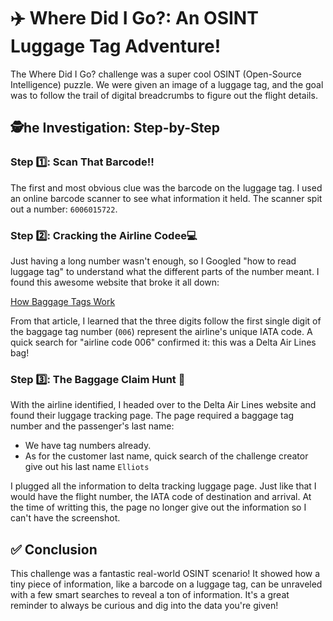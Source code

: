# ✈️ Where Did I Go?: An OSINT Luggage Tag Adventure!

The Where Did I Go? challenge was a super cool OSINT (Open-Source Intelligence) puzzle. We were given an image of a luggage tag, and the goal was to follow the trail of digital breadcrumbs to figure out the flight details.

## 🕵️he Investigation: Step-by-Step

### Step 1️⃣: Scan That Barcode!!

The first and most obvious clue was the barcode on the luggage tag. I used an online barcode scanner to see what information it held. The scanner spit out a number: `6006015722`.

### Step 2️⃣: Cracking the Airline Codee💻

Just having a long number wasn't enough, so I Googled "how to read luggage tag" to understand what the different parts of the number meant. I found this awesome website that broke it all down:

[How Baggage Tags Work](https://www.security-label.de/en-gb/inspiration/how-baggage-tags-work)

From that article, I learned that the three digits follow the first single digit of the baggage tag number (`006`) represent the airline's unique IATA code. A quick search for "airline code 006" confirmed it: this was a Delta Air Lines bag!

### Step 3️⃣: The Baggage Claim Hunt 🛄

With the airline identified, I headed over to the Delta Air Lines website and found their luggage tracking page. The page required a baggage tag number and the passenger's last name:
- We have tag numbers already.
- As for the customer last name, quick search of the challenge creator give out his last name `Elliots`   

I plugged all the information to delta tracking luggage page. Just like that I would have the flight number, the IATA code of destination and arrival. At the time of writting this, the page no longer give out the information so I can't have the screenshot. 

## ✅ Conclusion

This challenge was a fantastic real-world OSINT scenario! It showed how a tiny piece of information, like a barcode on a luggage tag, can be unraveled with a few smart searches to reveal a ton of information. It's a great reminder to always be curious and dig into the data you're given!

